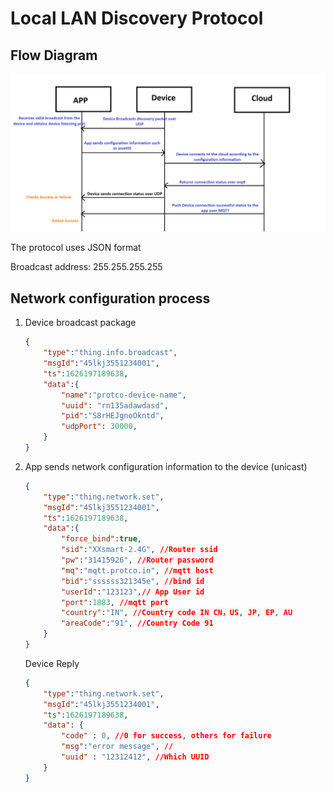
# Local LAN Discovery Protocol  

## Flow Diagram  

![Lan Binding over UDP](images/LAN_Binding.png)

The protocol uses JSON format  

Broadcast address: 255.255.255.255  

## Network configuration process  

1. Device broadcast package

    ```JSON
    {
        "type":"thing.info.broadcast",
        "msgId":"45lkj3551234001",
        "ts":1626197189638,
        "data":{
            "name":"protco-device-name",
            "uuid": "rn135adawdasd",
            "pid":"S8rHEJgnoOkntd",
            "udpPort": 30000,
        }
    }
    ```

2. App sends network configuration information to the device (unicast)

    ```JSON
    {
        "type":"thing.network.set",
        "msgId":"45lkj3551234001",
        "ts":1626197189638,
        "data":{
            "force_bind":true,
            "sid":"XXsmart-2.4G", //Router ssid
            "pw":"31415926", //Router password
            "mq":"mqtt.protco.in", //mqtt host
            "bid":"ssssss321345e", //bind id
            "userId":"123123",// App User id
            "port":1883, //mqtt port
            "country":"IN", //Country code IN CN，US, JP, EP, AU
            "areaCode":"91", //Country Code 91
        }
    }
    ```

    Device Reply

    ```JSON
    {
        "type":"thing.network.set",
        "msgId":"45lkj3551234001",
        "ts":1626197189638,
        "data": {
            "code" : 0, //0 for success, others for failure
            "msg":"error message", //
            "uuid" : "12312412", //Which UUID
        }
    }
    ```
